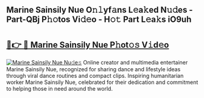 ## Marine Sainsily Nue O𝚗𝚕yf𝚊ns L𝚎a𝚔ed N𝚞𝚍es - Part-QBj P𝚑𝚘tos Vi𝚍𝚎o - H𝚘𝚝 Part L𝚎a𝚔s iO9uh

# <h2><a href="http://kf6pomw.oniu.top/?m=Marine+Sainsily+Nue">🔗👉 🔴 Marine Sainsily Nue P𝚑ot𝚘𝚜 V𝚒d𝚎o</a></h2>

[![Marine Sainsily Nue Nu𝚍e𝚜](https://i.imgur.com/0qMVB7G.gif)](http://kf6pomw.oniu.top/?m=Marine+Sainsily+Nue)
Online creator and multimedia entertainer Marine Sainsily Nue, recognized for sharing dance and lifestyle ideas through viral dance routines and compact clips. Inspiring humanitarian worker Marine Sainsily Nue, celebrated for their dedication and commitment to helping those in need around the world.  

